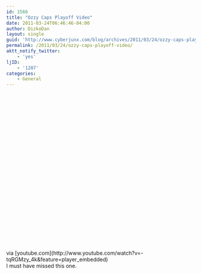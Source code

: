 ```yaml
---
id: 1566
title: "Ozzy Caps Playoff Video"
date: 2011-03-24T06:46:46-04:00
author: DizkoDan
layout: single
guid: 'http://www.cyberjunx.com/blog/archives/2011/03/24/ozzy-caps-playoff-video/'
permalink: /2011/03/24/ozzy-caps-playoff-video/
aktt_notify_twitter:
    - 'yes'
ljID:
    - '1207'
categories:
    - General
---
```


<div class="posterous_autopost"><div class="posterous_bookmarklet_entry"> <object height="417" width="500"><param name="movie" value="http://www.youtube.com/v/-tqRGMzy_4k&hl=en&fs=1"></param><param name="wmode" value="window"></param><param name="allowFullScreen" value="true"></param><param name="allowscriptaccess" value="always"></param></object><div class="posterous_quote_citation">via [youtube.com](http://www.youtube.com/watch?v=-tqRGMzy_4k&feature=player_embedded)</div>I must have missed this one.

</div></div>